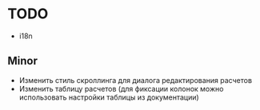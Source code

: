 TODO
====

- i18n

## Minor

- Изменить стиль скроллинга для диалога редактирования расчетов
- Изменить таблицу расчетов (для фиксации колонок можно использовать настройки таблицы из документации)
